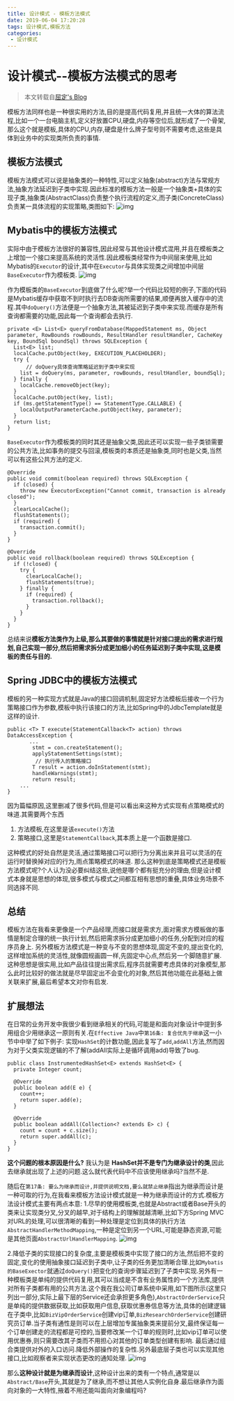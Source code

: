 ```yaml
---
title: 设计模式 - 模板方法模式
date: 2019-06-04 17:20:28
tags: 设计模式,模板方法
categories:
 - 设计模式
---
```


# 设计模式--模板方法模式的思考

>本文转载自[屈定's Blog](https://mrdear.cn/)

模板方法同样也是一种很实用的方法,目的是提高代码复用,并且统一大体的算法流程,比如一个一台电脑主机,定义好放置CPU,硬盘,内存等空位后,就形成了一个骨架,那么这个就是模板,具体的CPU,内存,硬盘是什么牌子型号则不需要考虑,这些是具体到业务中的实现类所负责的事情.

## 模板方法模式

模板方法模式可以说是抽象类的一种特性,可以定义抽象(abstract)方法与常规方法,抽象方法延迟到子类中实现.因此标准的模板方法一般是一个抽象类+具体的实现子类,抽象类(AbstractClass)负责整个执行流程的定义,而子类(ConcreteClass)负责某一具体流程的实现策略,类图如下:
![img](http://imgblog.mrdear.cn/1521982796.png?imageMogr2/thumbnail/!100p)

## Mybatis中的模板方法模式

实际中由于模板方法很好的兼容性,因此经常与其他设计模式混用,并且在模板类之上增加一个接口来提高系统的灵活性.因此模板类经常作为中间层来使用,比如Mybatis的`Executor`的设计,其中在`Executor`与具体实现类之间增加中间层`BaseExecutor`作为模板类.
![img](http://imgblog.mrdear.cn/1521983235.png?imageMogr2/thumbnail/!100p)

作为模板类的`BaseExecutor`到底做了什么呢?举一个代码比较短的例子,下面的代码是Mybatis缓存中获取不到时执行去DB查询所需要的结果,顺便再放入缓存中的流程.其中`doQuery()`方法便是一个抽象方法,其被延迟到子类中来实现.而缓存是所有查询都需要的功能,因此每一个查询都会去执行.

```
private <E> List<E> queryFromDatabase(MappedStatement ms, Object parameter, RowBounds rowBounds, ResultHandler resultHandler, CacheKey key, BoundSql boundSql) throws SQLException {
  List<E> list;
  localCache.putObject(key, EXECUTION_PLACEHOLDER);
  try {
      // doQuery具体查询策略延迟到子类中来实现
    list = doQuery(ms, parameter, rowBounds, resultHandler, boundSql);
  } finally {
    localCache.removeObject(key);
  }
  localCache.putObject(key, list);
  if (ms.getStatementType() == StatementType.CALLABLE) {
    localOutputParameterCache.putObject(key, parameter);
  }
  return list;
}
```



`BaseExecutor`作为模板类的同时其还是抽象父类,因此还可以实现一些子类锁需要的公共方法,比如事务的提交与回滚,模板类的本质还是抽象类,同时也是父类,当然可以有这些公共方法的定义.

```
@Override
public void commit(boolean required) throws SQLException {
  if (closed) {
    throw new ExecutorException("Cannot commit, transaction is already closed");
  }
  clearLocalCache();
  flushStatements();
  if (required) {
    transaction.commit();
  }
}

@Override
public void rollback(boolean required) throws SQLException {
  if (!closed) {
    try {
      clearLocalCache();
      flushStatements(true);
    } finally {
      if (required) {
        transaction.rollback();
      }
    }
  }
}
```



总结来说**模板方法类作为上级,那么其要做的事情就是针对接口提出的需求进行规划,自己实现一部分,然后把需求拆分成更加细小的任务延迟到子类中实现,这是模板的责任与目的.**

## Spring JDBC中的模板方法模式

模板的另一种实现方式就是Java的接口回调机制,固定好方法模板后接收一个行为策略接口作为参数,模板中执行该接口的方法,比如Spring中的JdbcTemplate就是这样的设计.

```
public <T> T execute(StatementCallback<T> action) throws DataAccessException {
       ...
		stmt = con.createStatement();
		applyStatementSettings(stmt);
		 // 执行传入的策略接口
		T result = action.doInStatement(stmt);
		handleWarnings(stmt);
		return result;
   	...
}
```



因为篇幅原因,这里删减了很多代码,但是可以看出来这种方式实现有点策略模式的味道.其需要两个东西

1. 方法模板,在这里是该`execute()`方法
2. 策略接口,这里是`StatementCallback`,其本质上是一个函数是接口.

这种模式的好处自然是灵活,通过策略接口可以把行为分离出来并且可以灵活的在运行时替换掉对应的行为,雨点策略模式的味道.
那么这种到底是策略模式还是模板方法模式呢?个人认为没必要纠结这些,说他是哪个都有挺充分的理由,但是设计模式本身就是思想的体现,很多模式与模式之间都互相有思想的重叠,具体业务场景不同选择不同.

## 总结

模板方法在我看来更像是一个产品经理,而接口就是需求方,面对需求方模板做的事情是制定合理的统一执行计划,然后把需求拆分成更加细小的任务,分配到对应的程序员身上.
另外模板方法模式是一种变与不变的思想体现,固定不变的,提出变化的,这样增加系统的灵活性,就像圆规画圆一样,先固定中心点,然后另一个脚随意扩展.这种思想是很实用,比如产品往往提出需求后,程序员就需要考虑具体的对象模型,那么此时比较好的做法就是尽早固定出不会变化的对象,然后其他功能在此基础上做关联来扩展,最后希望本文对你有启发.

## 扩展想法

在日常的业务开发中我很少看到继承相关的代码,可能是和面向对象设计中提到多用组合少用继承这一原则有关.在`Effective Java`中`第16条: 复合优先于继承`这一小节中中举了如下例子:
实现`HashSet`的计数功能,因此复写了`add`,`addAll`方法,然而因为对于父类实现逻辑的不了解(addAll实际上是循环调用add)导致了bug.

```
public class InstrumentedHashSet<E> extends HashSet<E> {
  private Integer count;

  @Override
  public boolean add(E e) {
    count++;
    return super.add(e);
  }

  @Override
  public boolean addAll(Collection<? extends E> c) {
    count = count + c.size();
    return super.addAll(c);
  }
}
```



**这个问题的根本原因是什么?**
我认为是 **HashSet并不是专门为继承设计的类**,因此去继承就出现了上述的问题.这么就代表代码中不应该使用继承吗?当然不是.

随后在`第17条: 要么为继承而设计,并提供说明文档,要么就禁止继承`指出为继承而设计是一种可取的行为,在我看来模板方法设计模式就是一种为继承而设计的方式.模板方法设计模式主要有两点本意:
1.尽早的使用模板类,也就是Abstract或者Base开头的类来让实现类分叉,分叉的越早,对于结构上的理解就越清晰,比如下方Spring MVC对URL的处理,可以很清晰的看到一种处理是定位到具体的执行方法`AbstractHandlerMethodMapping`,一种是定位到另一个URL,可能是静态资源,可能是其他页面`AbstractUrlHandlerMapping`.
![img](http://imgblog.mrdear.cn/1524840843.png?imageMogr2/thumbnail/!100p)

2.降低子类的实现接口的复杂度,主要是模板类中实现了接口的方法,然后把不变的固定,变化的使用抽象接口延迟到子类中,让子类的任务更加清晰合理.比如`Mybatis的BaseExector`就通过`doQuery()`把变化的查询步骤延迟到了子类中实现.另外有一种模板类是单纯的提供代码复用,其可以当成是不含有业务属性的一个方法库,提供对所有子类都有用的公共方法.这个我在我公司订单系统中采用,如下图所示(这里只列出一部分,实际上最下层的Service还会承担更多角色),`AbstractOrderService`只是单纯的提供数据获取,比如获取用户信息,获取优惠券信息等方法,具体的创建逻辑在子类中,比如`BizVipOrderService`创建vip订单,`BizResearchOrderService`创建研究员订单.当子类有通性是则可以在上层增加专属抽象类来提前分叉,最终保证每一个订单创建走的流程都是可控的,当要修改某一个订单的规则时,比如vip订单可以使用优惠券,则只需要改其子类而不用担心对其他的订单类型创建有影响.
最后通过组合类提供对外的入口访问.降低外部操作的复杂性.另外最底层子类也可以实现其他接口,比如观察者来实现状态更改的通知处理.
![img](http://imgblog.mrdear.cn/1524841389.png?imageMogr2/thumbnail/!100p)

那么**这种设计就是为继承而设计**,这种设计出来的类有一个特点,通常是以`Abstract/Base`开头,其就是为了继承,而不想让其他人实例化自身.最后继承作为面向对象的一大特性,掖着不用还能叫面向对象编程吗?